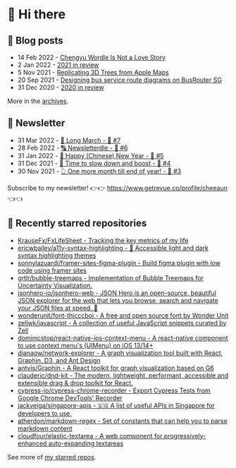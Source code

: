 # 👋 Hi there

## 📝 Blog posts

<!-- feed start -->
- 14 Feb 2022 - [Chengyu Wordle Is Not a Love Story](https://cheeaun.com/blog/2022/02/chengyu-wordle-is-not-a-love-story/)
- 2 Jan 2022 - [2021 in review](https://cheeaun.com/blog/2022/01/2021-in-review/)
- 5 Nov 2021 - [Replicating 3D Trees from Apple Maps](https://cheeaun.com/blog/2021/11/replicating-3d-trees-apple-maps/)
- 20 Sep 2021 - [Designing bus service route diagrams on BusRouter SG](https://cheeaun.com/blog/2021/09/bus-service-route-diagrams-busrouter-sg/)
- 31 Dec 2020 - [2020 in review](https://cheeaun.com/blog/2020/12/2020-in-review/)
<!-- feed end -->

More in the [archives](https://cheeaun.com/blog/archives/).

## 📰 Newsletter

<!-- newsletter start -->
- 31 Mar 2022 - [🚶 Long March - 🥫 #7](https://www.getrevue.co/profile/cheeaun/issues/long-march-7-1061697)
- 28 Feb 2022 - [🔠 Newsletterdle - 🥫 #6](https://www.getrevue.co/profile/cheeaun/issues/newsletterdle-6-1014288)
- 31 Jan 2022 - [🧧 Happy (Chinese) New Year - 🥫 #5](https://www.getrevue.co/profile/cheeaun/issues/happy-chinese-new-year-5-963222)
- 31 Dec 2021 - [🥃 Time to slow down and boost - 🥫 #4](https://www.getrevue.co/profile/cheeaun/issues/time-to-slow-down-and-boost-4-906334)
- 30 Nov 2021 - [👆 One more month till end of year! - 🥫 #3](https://www.getrevue.co/profile/cheeaun/issues/one-more-month-till-end-of-year-3-835833)
<!-- newsletter end -->

Subscribe to my newsletter! 👉👉 https://www.getrevue.co/profile/cheeaun 👈👈

## 🌟 Recently starred repositories

<!-- starred repos start -->
- [KrauseFx/FxLifeSheet - Tracking the key metrics of my life](https://github.com/KrauseFx/FxLifeSheet)
- [ericwbailey/a11y-syntax-highlighting - 💄 Accessible light and dark syntax highlighting themes](https://github.com/ericwbailey/a11y-syntax-highlighting)
- [sonnylazuardi/framer-sites-figma-plugin - Build figma plugin with low code using framer sites](https://github.com/sonnylazuardi/framer-sites-figma-plugin)
- [grtlr/bubble-treemaps - Implementation of Bubble Treemaps for Uncertainty Visualization.](https://github.com/grtlr/bubble-treemaps)
- [jsonhero-io/jsonhero-web - JSON Hero is an open-source, beautiful JSON explorer for the web that lets you browse, search and navigate your JSON files at speed. 🚀](https://github.com/jsonhero-io/jsonhero-web)
- [wonderunit/font-thicccboi - A free and open source font by Wonder Unit](https://github.com/wonderunit/font-thicccboi)
- [zellwk/javascript - A collection of useful JavaScript snippets curated by Zell](https://github.com/zellwk/javascript)
- [dominicstop/react-native-ios-context-menu - A react-native component to use context menu's (UIMenu) on iOS 13/14+](https://github.com/dominicstop/react-native-ios-context-menu)
- [dianaow/network-explorer - A graph visualization tool built with React, Graphin, D3, and Ant Design](https://github.com/dianaow/network-explorer)
- [antvis/Graphin - A React toolkit for graph visualization based on G6](https://github.com/antvis/Graphin)
- [clauderic/dnd-kit - The modern, lightweight, performant, accessible and extensible drag & drop toolkit for React.](https://github.com/clauderic/dnd-kit)
- [cypress-io/cypress-chrome-recorder - Export Cypress Tests from Google Chrome DevTools' Recorder](https://github.com/cypress-io/cypress-chrome-recorder)
- [jackveiga/singapore-apis - 🇸🇬 A list of useful APIs in Singapore for developers to use.](https://github.com/jackveiga/singapore-apis)
- [atherdon/markdown-regex - Set of constants that can help you to parse markdown content](https://github.com/atherdon/markdown-regex)
- [cloudfour/elastic-textarea - A web component for progressively-enhanced auto-expanding textareas](https://github.com/cloudfour/elastic-textarea)
<!-- starred repos end -->

See more of [my starred repos](https://github.com/stars/cheeaun/).